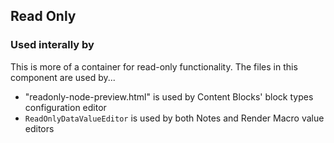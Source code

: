 ﻿## Read Only

### Used interally by

This is more of a container for read-only functionality. The files in this component are used by...

- "readonly-node-preview.html" is used by Content Blocks' block types configuration editor
- `ReadOnlyDataValueEditor` is used by both Notes and Render Macro value editors
